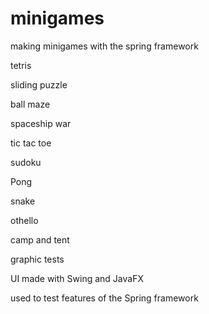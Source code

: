 # minigames

making minigames with the spring framework

tetris

sliding puzzle

ball maze

spaceship war

tic tac toe

sudoku

Pong

snake

othello

camp and tent

graphic tests

UI made with Swing and JavaFX

used to test features of the Spring framework
